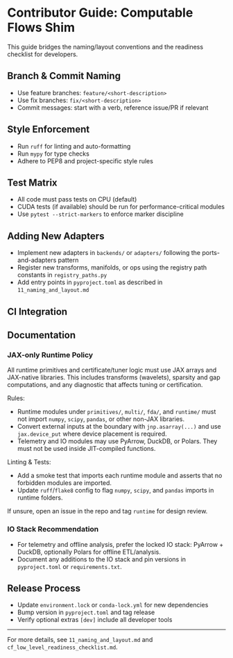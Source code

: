 # Contributor Guide: Computable Flows Shim

This guide bridges the naming/layout conventions and the readiness checklist for developers.

## Branch & Commit Naming
- Use feature branches: `feature/<short-description>`
- Use fix branches: `fix/<short-description>`
- Commit messages: start with a verb, reference issue/PR if relevant

## Style Enforcement
- Run `ruff` for linting and auto-formatting
- Run `mypy` for type checks
- Adhere to PEP8 and project-specific style rules

## Test Matrix
- All code must pass tests on CPU (default)
- CUDA tests (if available) should be run for performance-critical modules
- Use `pytest --strict-markers` to enforce marker discipline

## Adding New Adapters
- Implement new adapters in `backends/` or `adapters/` following the ports-and-adapters pattern
- Register new transforms, manifolds, or ops using the registry path constants in `registry_paths.py`
- Add entry points in `pyproject.toml` as described in `11_naming_and_layout.md`

## CI Integration

## Documentation

### JAX-only Runtime Policy

All runtime primitives and certificate/tuner logic must use JAX arrays and JAX-native libraries. This includes transforms (wavelets), sparsity and gap computations, and any diagnostic that affects tuning or certification.

Rules:
- Runtime modules under `primitives/`, `multi/`, `fda/`, and `runtime/` must not import `numpy`, `scipy`, `pandas`, or other non-JAX libraries.
- Convert external inputs at the boundary with `jnp.asarray(...)` and use `jax.device_put` where device placement is required.
- Telemetry and IO modules may use PyArrow, DuckDB, or Polars. They must not be used inside JIT-compiled functions.

Linting & Tests:
- Add a smoke test that imports each runtime module and asserts that no forbidden modules are imported.
- Update `ruff`/`flake8` config to flag `numpy`, `scipy`, and `pandas` imports in runtime folders.

If unsure, open an issue in the repo and tag `runtime` for design review.

### IO Stack Recommendation

- For telemetry and offline analysis, prefer the locked IO stack: PyArrow + DuckDB, optionally Polars for offline ETL/analysis.
- Document any additions to the IO stack and pin versions in `pyproject.toml` or `requirements.txt`.

## Release Process
- Update `environment.lock` or `conda-lock.yml` for new dependencies
- Bump version in `pyproject.toml` and tag release
- Verify optional extras `[dev]` include all developer tools

---

For more details, see `11_naming_and_layout.md` and `cf_low_level_readiness_checklist.md`.